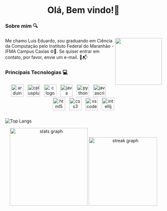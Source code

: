 <h1 align="center">Olá, Bem vindo!👋</h1>

###


###

<h3 align="left">Sobre mim 🔍</h3>

###

<img align="right" height="150" src="https://i.gifer.com/9Wmb.gif"  />

###

<p align="left">Me chamo Luis Eduardo, sou graduando em Ciência da Computação pelo Instituto Federal do Maranhão - IFMA Campus Caxias 🌐👾.  Se quiser entrar em contato, por favor, envie um e-mail. 📧📬</p>

###

<h3 align="left">Principais Tecnologias 💻</h3>

###

<div align="center">
  <img src="https://cdn.jsdelivr.net/gh/devicons/devicon/icons/arduino/arduino-original.svg" height="40" alt="arduino logo"  />
  <img width="5" />
  <img src="https://cdn.jsdelivr.net/gh/devicons/devicon/icons/cplusplus/cplusplus-original.svg" height="40" alt="cplusplus logo"  />
  <img width="5" />
  <img src="https://cdn.jsdelivr.net/gh/devicons/devicon/icons/c/c-original.svg" height="40" alt="c logo"  />
  <img width="5" />
  <img src="https://cdn.jsdelivr.net/gh/devicons/devicon/icons/java/java-original.svg" height="40" alt="java logo"  />
  <img width="5" />
  <img src="https://cdn.jsdelivr.net/gh/devicons/devicon/icons/python/python-original.svg" height="40" alt="python logo"  />
  <img width="5" />
  <img src="https://cdn.jsdelivr.net/gh/devicons/devicon/icons/javascript/javascript-original.svg" height="40" alt="javascript logo"  />
  <img width="5" />
  <img src="https://cdn.jsdelivr.net/gh/devicons/devicon/icons/html5/html5-original.svg" height="40" alt="html5 logo"  />
  <img width="5" />
  <img src="https://cdn.jsdelivr.net/gh/devicons/devicon/icons/css3/css3-original.svg" height="40" alt="css3 logo"  />
  <img width="5" />
  <img src="https://cdn.jsdelivr.net/gh/devicons/devicon/icons/vscode/vscode-original.svg" height="40" alt="vscode logo"  />
  <img width="5" />
  <img src="https://cdn.jsdelivr.net/gh/devicons/devicon/icons/intellij/intellij-original.svg" height="40" alt="intellij logo"  />
</div>

###

![Top Langs](https://github-readme-stats.vercel.app/api/top-langs/?username=LuisEduardoS23&layout=compact&theme=radical)


<div align="center">
  <img src="https://github-readme-stats.vercel.app/api?username=LuisEduardoS23&hide_title=false&hide_rank=false&show_icons=true&include_all_commits=true&count_private=true&disable_animations=false&theme=dracula&locale=pt-br&hide_border=false&order=1" height="250" alt="stats graph"  /> 
  <img src="https://streak-stats.demolab.com?user=LuisEduardoS23&locale=pt-br&mode=daily&theme=dark&hide_border=false&border_radius=5&order=3" height="220" alt="streak graph"  />
</div>

###
